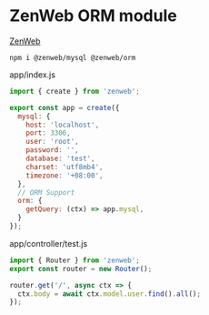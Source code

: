 # ZenWeb ORM module

[ZenWeb](https://www.npmjs.com/package/zenweb)

```
npm i @zenweb/mysql @zenweb/orm
```

app/index.js
```js
import { create } from 'zenweb';

export const app = create({
  mysql: {
    host: 'localhost',
    port: 3306,
    user: 'root',
    password: '',
    database: 'test',
    charset: 'utf8mb4',
    timezone: '+08:00',
  },
  // ORM Support
  orm: {
    getQuery: (ctx) => app.mysql,
  }
});
```

app/controller/test.js
```js
import { Router } from 'zenweb';
export const router = new Router();

router.get('/', async ctx => {
  ctx.body = await ctx.model.user.find().all();
});
```
